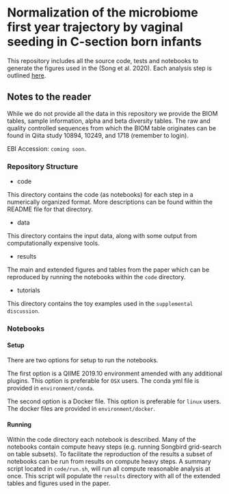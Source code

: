 # Normalization of the microbiome first year trajectory by vaginal seeding in C-section born infants

This repository includes all the source code, tests and notebooks to generate the figures used in the (Song et al. 2020). Each analysis step is outlined [here](https://github.com/knightlab-analyses/seeding-study/tree/master/code#notebooks-for-normalization-of-the-microbiome-first-year-trajectory-by-vaginal-seeding-in-c-section-born-infants).

## Notes to the reader

While we do not provide all the data in this repository we provide the BIOM tables, sample information, alpha and beta diversity tables. The raw and quality controlled sequences from which the BIOM table originates can be found in Qiita study 10894, 10249, and 1718 (remember to login).

EBI Accession: `coming soon`.

### Repository Structure

* code

This directory contains the code (as notebooks) for each step in a numerically organized format. More descriptions can be found within the README file for that directory.

* data

This directory contains the input data, along with some output from computationally expensive tools. 

* results

The main and extended figures and tables from the paper which can be reproduced by running the notebooks within the `code` directory.

* tutorials

This directory contains the toy examples used in the `supplemental discussion`.

### Notebooks

#### Setup

There are two options for setup to run the notebooks.

The first option is a QIIME 2019.10 environment amended with any additional plugins. This option is preferable for `OSX` users. The conda yml file is provided in `environment/conda`.

The second option is a Docker file. This option is preferable for `linux` users. The docker files are provided in `environment/docker`.

#### Running

Within the code directory each notebook is described. Many of the notebooks contain compute heavy steps (e.g. running Songbird grid-search on table subsets). To facilitate the reproduction of the results a subset of notebooks can be run from results on compute heavy steps. A summary script located in `code/run.sh`, will run all compute reasonable analysis at once. This script will populate the `results` directory with all of the extended tables and figures used in the paper.
